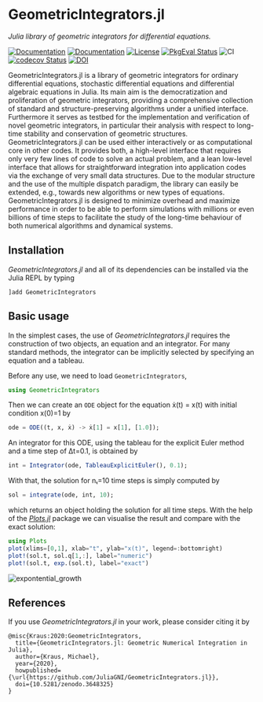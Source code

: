 
# GeometricIntegrators.jl

*Julia library of geometric integrators for differential equations.*

[![Documentation](https://img.shields.io/badge/docs-stable-blue.svg)](https://juliagni.github.io/GeometricIntegrators.jl/stable/)
[![Documentation](https://img.shields.io/badge/docs-latest-blue.svg)](https://juliagni.github.io/GeometricIntegrators.jl/latest/)
[![License](https://img.shields.io/badge/license-MIT-blue.svg)](LICENSE.md)
[![PkgEval Status](https://juliaci.github.io/NanosoldierReports/pkgeval_badges/G/GeometricIntegrators.svg)](https://juliaci.github.io/NanosoldierReports/pkgeval_badges/G/GeometricIntegrators.html)
![CI](https://github.com/JuliaGNI/GeometricIntegrators.jl/workflows/CI/badge.svg)
[![codecov Status](https://codecov.io/gh/JuliaGNI/GeometricIntegrators.jl/branch/master/graph/badge.svg)](https://codecov.io/gh/JuliaGNI/GeometricIntegrators.jl)
[![DOI](https://zenodo.org/badge/doi/10.5281/zenodo.3648325.svg)](https://doi.org/10.5281/zenodo.3648325)

GeometricIntegrators.jl is a library of geometric integrators for ordinary differential equations, stochastic differential equations and differential algebraic equations in Julia. Its main aim is the democratization and proliferation of geometric integrators, providing a comprehensive collection of standard and structure-preserving algorithms under a unified interface. Furthermore it serves as testbed for the implementation and verification of novel geometric integrators, in particular their analysis with respect to long-time stability and conservation of geometric structures. 
GeometricIntegrators.jl can be used either interactively or as computational core in other codes. It provides both, a high-level interface that requires only very few lines of code to solve an actual problem, and a lean low-level interface that allows for straightforward integration into application codes via the exchange of very small data structures.
Due to the modular structure and the use of the multiple dispatch paradigm, the library can easily be extended, e.g., towards new algorithms or new types of equations. GeometricIntegrators.jl is designed to minimize overhead and maximize performance in order to be able to perform simulations with millions or even billions of time steps to facilitate the study of the long-time behaviour of both numerical algorithms and dynamical systems.


## Installation

*GeometricIntegrators.jl* and all of its dependencies can be installed via the Julia REPL by typing 
```
]add GeometricIntegrators
```


## Basic usage

In the simplest cases, the use of *GeometricIntegrators.jl* requires the
construction of two objects, an equation and an integrator. For many standard
methods, the integrator can be implicitly selected by specifying an equation
and a tableau.

Before any use, we need to load `GeometricIntegrators`,
```julia
using GeometricIntegrators
```
Then we can create an `ODE` object for the equation ẋ(t) = x(t) with initial condition x(0)=1 by
```julia
ode = ODE((t, x, ẋ) -> ẋ[1] = x[1], [1.0]);
```
An integrator for this ODE, using the tableau for the explicit Euler method and a time step of Δt=0.1, is obtained by
```julia
int = Integrator(ode, TableauExplicitEuler(), 0.1);
```
With that, the solution for nₜ=10 time steps is simply computed by
```julia
sol = integrate(ode, int, 10);
```
which returns an object holding the solution for all time steps.
With the help of the *[Plots.jl](https://github.com/JuliaPlots/Plots.jl)* package we can visualise the result and compare with the exact solution:
```julia
using Plots
plot(xlims=[0,1], xlab="t", ylab="x(t)", legend=:bottomright)
plot!(sol.t, sol.q[1,:], label="numeric")
plot!(sol.t, exp.(sol.t), label="exact")
```

![expontential_growth](https://user-images.githubusercontent.com/21168502/100005439-3e30e400-2dc9-11eb-97a9-d485f4e56d86.png)


## References

If you use *GeometricIntegrators.jl* in your work, please consider citing it by

```
@misc{Kraus:2020:GeometricIntegrators,
  title={GeometricIntegrators.jl: Geometric Numerical Integration in Julia},
  author={Kraus, Michael},
  year={2020},
  howpublished={\url{https://github.com/JuliaGNI/GeometricIntegrators.jl}},
  doi={10.5281/zenodo.3648325}
}
```